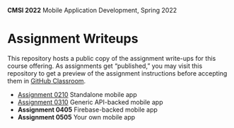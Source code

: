 **CMSI 2022** Mobile Application Development, Spring 2022

# Assignment Writeups
This repository hosts a public copy of the assignment write-ups for this course offering. As assignments get “published,” you may visit this repository to get a preview of the assignment instructions before accepting them in [GitHub Classroom](https://classroom.github.com).

- [Assignment 0210](./standalone.md) Standalone mobile app
- [Assignment 0310](./generic-api-backed.md) Generic API-backed mobile app
- **Assignment 0405** Firebase-backed mobile app
- **Assignment 0505** Your own mobile app
